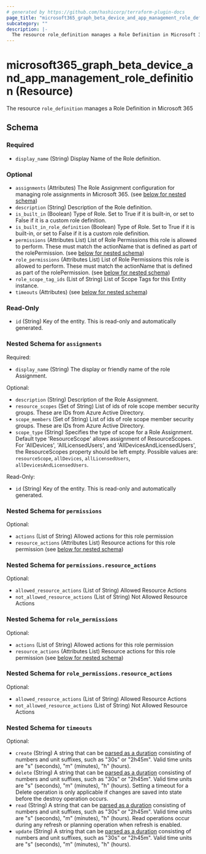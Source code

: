 ```yaml
---
# generated by https://github.com/hashicorp/terraform-plugin-docs
page_title: "microsoft365_graph_beta_device_and_app_management_role_definition Resource - terraform-provider-microsoft365"
subcategory: ""
description: |-
  The resource role_definition manages a Role Definition in Microsoft 365
---
```


# microsoft365_graph_beta_device_and_app_management_role_definition (Resource)

The resource `role_definition` manages a Role Definition in Microsoft 365



<!-- schema generated by tfplugindocs -->
## Schema

### Required

- `display_name` (String) Display Name of the Role definition.

### Optional

- `assignments` (Attributes) The Role Assignment configuration for managing role assignments in Microsoft 365. (see [below for nested schema](#nestedatt--assignments))
- `description` (String) Description of the Role definition.
- `is_built_in` (Boolean) Type of Role. Set to True if it is built-in, or set to False if it is a custom role definition.
- `is_built_in_role_definition` (Boolean) Type of Role. Set to True if it is built-in, or set to False if it is a custom role definition.
- `permissions` (Attributes List) List of Role Permissions this role is allowed to perform. These must match the actionName that is defined as part of the rolePermission. (see [below for nested schema](#nestedatt--permissions))
- `role_permissions` (Attributes List) List of Role Permissions this role is allowed to perform. These must match the actionName that is defined as part of the rolePermission. (see [below for nested schema](#nestedatt--role_permissions))
- `role_scope_tag_ids` (List of String) List of Scope Tags for this Entity instance.
- `timeouts` (Attributes) (see [below for nested schema](#nestedatt--timeouts))

### Read-Only

- `id` (String) Key of the entity. This is read-only and automatically generated.

<a id="nestedatt--assignments"></a>
### Nested Schema for `assignments`

Required:

- `display_name` (String) The display or friendly name of the role Assignment.

Optional:

- `description` (String) Description of the Role Assignment.
- `resource_scopes` (Set of String) List of ids of role scope member security groups. These are IDs from Azure Active Directory.
- `scope_members` (Set of String) List of ids of role scope member security groups. These are IDs from Azure Active Directory.
- `scope_type` (String) Specifies the type of scope for a Role Assignment. Default type 'ResourceScope' allows assignment of ResourceScopes. For 'AllDevices', 'AllLicensedUsers', and 'AllDevicesAndLicensedUsers', the ResourceScopes property should be left empty. Possible values are: `resourceScope`, `allDevices`, `allLicensedUsers`, `allDevicesAndLicensedUsers`.

Read-Only:

- `id` (String) Key of the entity. This is read-only and automatically generated.


<a id="nestedatt--permissions"></a>
### Nested Schema for `permissions`

Optional:

- `actions` (List of String) Allowed actions for this role permission
- `resource_actions` (Attributes List) Resource actions for this role permission (see [below for nested schema](#nestedatt--permissions--resource_actions))

<a id="nestedatt--permissions--resource_actions"></a>
### Nested Schema for `permissions.resource_actions`

Optional:

- `allowed_resource_actions` (List of String) Allowed Resource Actions
- `not_allowed_resource_actions` (List of String) Not Allowed Resource Actions



<a id="nestedatt--role_permissions"></a>
### Nested Schema for `role_permissions`

Optional:

- `actions` (List of String) Allowed actions for this role permission
- `resource_actions` (Attributes List) Resource actions for this role permission (see [below for nested schema](#nestedatt--role_permissions--resource_actions))

<a id="nestedatt--role_permissions--resource_actions"></a>
### Nested Schema for `role_permissions.resource_actions`

Optional:

- `allowed_resource_actions` (List of String) Allowed Resource Actions
- `not_allowed_resource_actions` (List of String) Not Allowed Resource Actions



<a id="nestedatt--timeouts"></a>
### Nested Schema for `timeouts`

Optional:

- `create` (String) A string that can be [parsed as a duration](https://pkg.go.dev/time#ParseDuration) consisting of numbers and unit suffixes, such as "30s" or "2h45m". Valid time units are "s" (seconds), "m" (minutes), "h" (hours).
- `delete` (String) A string that can be [parsed as a duration](https://pkg.go.dev/time#ParseDuration) consisting of numbers and unit suffixes, such as "30s" or "2h45m". Valid time units are "s" (seconds), "m" (minutes), "h" (hours). Setting a timeout for a Delete operation is only applicable if changes are saved into state before the destroy operation occurs.
- `read` (String) A string that can be [parsed as a duration](https://pkg.go.dev/time#ParseDuration) consisting of numbers and unit suffixes, such as "30s" or "2h45m". Valid time units are "s" (seconds), "m" (minutes), "h" (hours). Read operations occur during any refresh or planning operation when refresh is enabled.
- `update` (String) A string that can be [parsed as a duration](https://pkg.go.dev/time#ParseDuration) consisting of numbers and unit suffixes, such as "30s" or "2h45m". Valid time units are "s" (seconds), "m" (minutes), "h" (hours).
